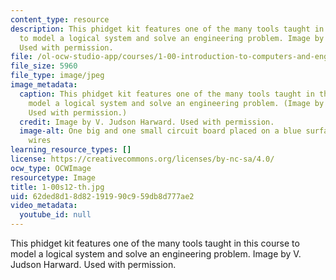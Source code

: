 ```yaml
---
content_type: resource
description: This phidget kit features one of the many tools taught in this course
  to model a logical system and solve an engineering problem. Image by V. Judson Harward.
  Used with permission.
file: /ol-ocw-studio-app/courses/1-00-introduction-to-computers-and-engineering-problem-solving-spring-2012/62ded8d18d82191990c959db8d777ae2_1-00s12-th.jpg
file_size: 5960
file_type: image/jpeg
image_metadata:
  caption: This phidget kit features one of the many tools taught in this course to
    model a logical system and solve an engineering problem. (Image by V. Judson Harward.
    Used with permission.)
  credit: Image by V. Judson Harward. Used with permission.
  image-alt: One big and one small circuit board placed on a blue surface with attached
    wires
learning_resource_types: []
license: https://creativecommons.org/licenses/by-nc-sa/4.0/
ocw_type: OCWImage
resourcetype: Image
title: 1-00s12-th.jpg
uid: 62ded8d1-8d82-1919-90c9-59db8d777ae2
video_metadata:
  youtube_id: null
---
```

This phidget kit features one of the many tools taught in this course to model a logical system and solve an engineering problem. Image by V. Judson Harward. Used with permission.